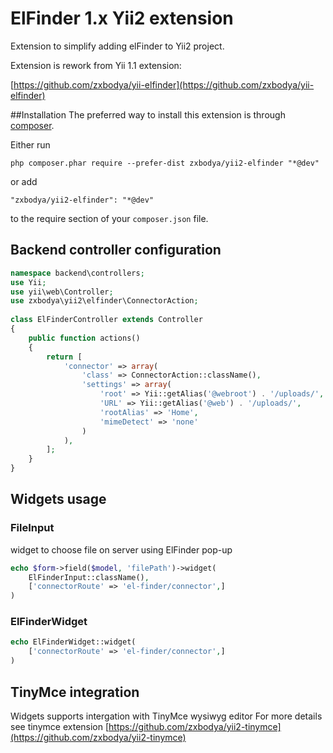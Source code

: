 # ElFinder 1.x Yii2 extension

Extension to simplify adding elFinder to Yii2 project.

Extension is rework from Yii 1.1 extension:

[https://github.com/zxbodya/yii-elfinder](https://github.com/zxbodya/yii-elfinder)


##Installation
The preferred way to install this extension is through [composer](https://getcomposer.org/).

Either run

`php composer.phar require --prefer-dist zxbodya/yii2-elfinder "*@dev"`

or add

`"zxbodya/yii2-elfinder": "*@dev"`

to the require section of your `composer.json` file.

## Backend controller configuration

```php
namespace backend\controllers;         
use Yii;       
use yii\web\Controller;         
use zxbodya\yii2\elfinder\ConnectorAction; 
      
class ElFinderController extends Controller         
{         
    public function actions()         
    {         
        return [         
            'connector' => array(         
                'class' => ConnectorAction::className(),         
                'settings' => array(         
                    'root' => Yii::getAlias('@webroot') . '/uploads/',                    
                    'URL' => Yii::getAlias('@web') . '/uploads/',         
                    'rootAlias' => 'Home',         
                    'mimeDetect' => 'none'         
                )                    
            ),         
        ];                    
    }         
}
```
                
        
## Widgets usage

### FileInput
widget to choose file on server using ElFinder pop-up

```php
echo $form->field($model, 'filePath')->widget(
    ElFinderInput::className(),
    ['connectorRoute' => 'el-finder/connector',]
)
```
### ElFinderWidget

```php
echo ElFinderWidget::widget(
    ['connectorRoute' => 'el-finder/connector',]
)
```       

## TinyMce integration
Widgets supports intergation with TinyMce wysiwyg editor 
For more details see tinymce extension [https://github.com/zxbodya/yii2-tinymce](https://github.com/zxbodya/yii2-tinymce)